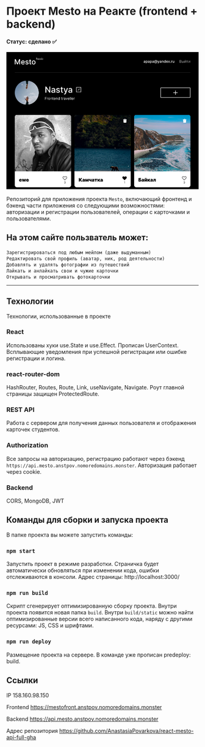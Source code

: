 <!-- [![Tests](https://github.com/yandex-praktikum/react-mesto-api-full-gha/actions/workflows/tests.yml/badge.svg)](https://github.com/yandex-praktikum/react-mesto-api-full-gha/actions/workflows/tests.yml) -->
# Проект Mesto на Реакте (frontend + backend)
#### Статус: сделано :white_check_mark:

<a href="https://mestofront.anstpov.nomoredomains.monster" target="_blank">
    <img src="https://github.com/AnastasiaPovarkova/react-mesto-api-full-gha/blob/main/frontend/src/images/screensaverr.png?raw=true" width="900" title="Mesto https" alt="Mesto https"/>
</a>

Репозиторий для приложения проекта `Mesto`, включающий фронтенд и бэкенд части приложения со следующими возможностями: авторизации и регистрации пользователей, операции с карточками и пользователями.

## На этом сайте пользватель может:

    Зарегистрироваться под любым мейлом (даже выдуманным)
    Редактировать свой профиль (аватар, ник, род деятельности)
    Добавлять и удалять фотографии из путешествий
    Лайкать и анлайкать свои и чужие карточки
    Открывать и просматривать фотокарточки
____

## Технологии

Технологии, использованные в проекте

### React

Использованы хуки use.State и use.Effect. Прописан UserContext. Всплывающие уведомления при успешной регистрации или ошибке регистрации и логина.

### react-router-dom

HashRouter, Routes, Route, Link, useNavigate, Navigate. Роут главной страницы защищен ProtectedRoute.

### REST API

Работа с сервером для получения данных пользователя и отображения карточек студентов.

### Authorization

Все запросы на авторизацию, регистрацию работают через бэкенд `https://api.mesto.anstpov.nomoredomains.monster`. Авторизация работает через cookie.

### Backend 
CORS, MongoDB, JWT

## Команды для сборки и запуска проекта

В папке проекта вы можете запустить команды:

### `npm start`

Запустить проект в режиме разработки.
Страничка будет автоматически обновляться при изменении кода, ошибки отслеживаются в консоли.
Адрес страницы: http://localhost:3000/

### `npm run build`

Скрипт сгенерирует оптимизированную сборку проекта. Внутри проекта появится новая папка `build`. Внутри `build/static` можно найти оптимизированные версии всего написанного кода, наряду с другими ресурсами: JS, CSS и шрифтами. 

### `npm run deploy`

Размещение проекта на сервере. В команде уже прописан predeploy: build.


## Ссылки 

IP 158.160.98.150

Frontend https://mestofront.anstpov.nomoredomains.monster

Backend https://api.mesto.anstpov.nomoredomains.monster

Адрес репозитория https://github.com/AnastasiaPovarkova/react-mesto-api-full-gha
